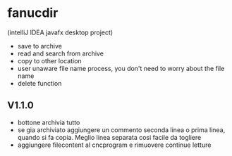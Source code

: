 # fanucdir

(intelliJ IDEA javafx desktop project)

- save to archive
- read and search from archive
- copy to other location
- user unaware file name process, you don't need to worry about the file name
- delete function

## V1.1.0
- bottone archivia tutto
- se gia archiviato aggiungere un commento seconda linea o prima linea, quando si fa copia. Meglio linea separata cosi facile da togliere
- aggiungere filecontent al cncprogram e rimuovere continue letture